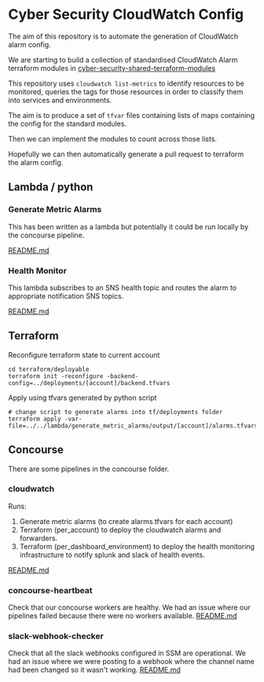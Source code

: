 # Cyber Security CloudWatch Config

The aim of this repository is to automate the generation of CloudWatch
alarm config.

We are starting to build a collection of standardised CloudWatch Alarm
terraform modules in
[cyber-security-shared-terraform-modules](https://github.com/alphagov/cyber-security-shared-terraform-modules)

This repository uses `cloudwatch list-metrics` to identify resources to be
monitored, queries the tags for those resources in order to classify them
into services and environments.

The aim is to produce a set of `tfvar` files containing lists of maps
containing the config for the standard modules.

Then we can implement the modules to count across those lists.

Hopefully we can then automatically generate a pull request to terraform
the alarm config.

## Lambda / python

### Generate Metric Alarms
This has been written as a lambda but potentially it could be run locally
by the concourse pipeline.

[README.md](lambda/health_package/README.md)

### Health Monitor
This lambda subscribes to an SNS health topic and routes the alarm to
appropriate notification SNS topics.

[README.md](lambda/health_package/README.md)

## Terraform

Reconfigure terraform state to current account
```
cd terraform/deployable
terraform init -reconfigure -backend-config=../deployments/[account]/backend.tfvars
```

Apply using tfvars generated by python script
```
# change script to generate alarms into tf/deployments folder
terraform apply -var-file=../../lambda/generate_metric_alarms/output/[account]/alarms.tfvars
```

## Concourse 

There are some pipelines in the concourse folder.

### cloudwatch
Runs: 
1. Generate metric alarms (to create alarms.tfvars for each account)
2. Terraform (per_account) to deploy the cloudwatch alarms and 
    forwarders. 
3. Terraform (per_dashboard_environment) to deploy the health monitoring
    infrastructure to notify splunk and slack of health events. 

[README.md](concourse/cloudwatch/README.md) 

### concourse-heartbeat
Check that our concourse workers are healthy. 
We had an issue where our pipelines failed because there 
were no workers available. 
[README.md](concourse/heartbeat/README.md)

### slack-webhook-checker
Check that all the slack webhooks configured in SSM are 
operational. 
We had an issue where we were posting to a webhook where 
the channel name had been changed so it wasn't working. 
[README.md](concourse/slack-webhook-checker/README.md)